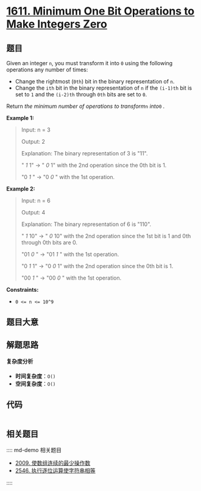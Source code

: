 # [1611. Minimum One Bit Operations to Make Integers Zero](https://leetcode.com/problems/minimum-one-bit-operations-to-make-integers-zero/)

## 题目

Given an integer `n`, you must transform it into `0` using the following
operations any number of times:

- Change the rightmost (`0th`) bit in the binary representation of `n`.
- Change the `ith` bit in the binary representation of `n` if the `(i-1)th` bit is set to `1` and the `(i-2)th` through `0th` bits are set to `0`.

Return _the minimum number of operations to transform_`n` _into_`0` _._

**Example 1:**

> Input: n = 3
>
> Output: 2
>
> Explanation: The binary representation of 3 is "11".
>
> " _1_ 1" -> " _0_ 1" with the 2nd operation since the 0th bit is 1.
>
> "0 _1_ " -> "0 _0_ " with the 1st operation.

**Example 2:**

> Input: n = 6
>
> Output: 4
>
> Explanation: The binary representation of 6 is "110".
>
> " _1_ 10" -> " _0_ 10" with the 2nd operation since the 1st bit is 1 and 0th through 0th bits are 0.
>
> "01 _0_ " -> "01 _1_ " with the 1st operation.
>
> "0 _1_ 1" -> "0 _0_ 1" with the 2nd operation since the 0th bit is 1.
>
> "00 _1_ " -> "00 _0_ " with the 1st operation.

**Constraints:**

- `0 <= n <= 10^9`

## 题目大意

## 解题思路

#### 复杂度分析

- **时间复杂度**：`O()`
- **空间复杂度**：`O()`

## 代码

```javascript

```

## 相关题目

:::: md-demo 相关题目

- [2009. 使数组连续的最少操作数](https://leetcode.com/problems/minimum-number-of-operations-to-make-array-continuous)
- [2546. 执行逐位运算使字符串相等](https://leetcode.com/problems/apply-bitwise-operations-to-make-strings-equal)

::::
